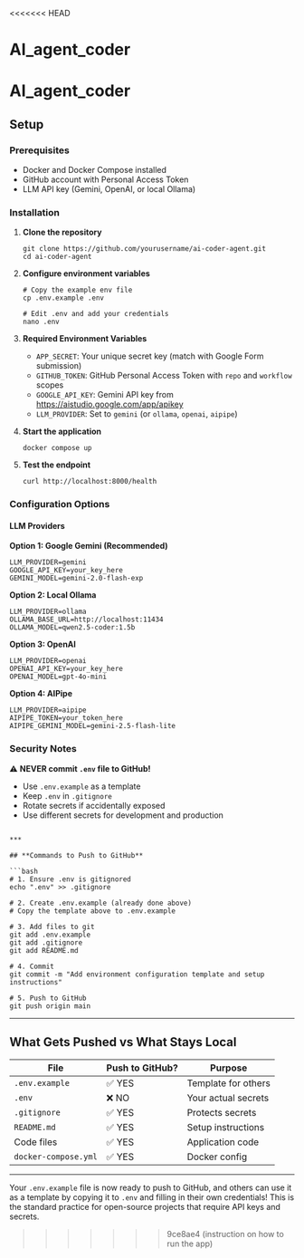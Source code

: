 <<<<<<< HEAD
# AI_agent_coder
AI_agent_coder
=======
## Setup

### Prerequisites
- Docker and Docker Compose installed
- GitHub account with Personal Access Token
- LLM API key (Gemini, OpenAI, or local Ollama)

### Installation

1. **Clone the repository**
   ```
   git clone https://github.com/yourusername/ai-coder-agent.git
   cd ai-coder-agent
   ```

2. **Configure environment variables**
   ```
   # Copy the example env file
   cp .env.example .env
   
   # Edit .env and add your credentials
   nano .env
   ```

3. **Required Environment Variables**
   - `APP_SECRET`: Your unique secret key (match with Google Form submission)
   - `GITHUB_TOKEN`: GitHub Personal Access Token with `repo` and `workflow` scopes
   - `GOOGLE_API_KEY`: Gemini API key from https://aistudio.google.com/app/apikey
   - `LLM_PROVIDER`: Set to `gemini` (or `ollama`, `openai`, `aipipe`)

4. **Start the application**
   ```
   docker compose up
   ```

5. **Test the endpoint**
   ```
   curl http://localhost:8000/health
   ```

### Configuration Options

#### LLM Providers

**Option 1: Google Gemini (Recommended)**
```
LLM_PROVIDER=gemini
GOOGLE_API_KEY=your_key_here
GEMINI_MODEL=gemini-2.0-flash-exp
```

**Option 2: Local Ollama**
```
LLM_PROVIDER=ollama
OLLAMA_BASE_URL=http://localhost:11434
OLLAMA_MODEL=qwen2.5-coder:1.5b
```

**Option 3: OpenAI**
```
LLM_PROVIDER=openai
OPENAI_API_KEY=your_key_here
OPENAI_MODEL=gpt-4o-mini
```

**Option 4: AIPipe**
```
LLM_PROVIDER=aipipe
AIPIPE_TOKEN=your_token_here
AIPIPE_GEMINI_MODEL=gemini-2.5-flash-lite
```

### Security Notes

⚠️ **NEVER commit `.env` file to GitHub!**

- Use `.env.example` as a template
- Keep `.env` in `.gitignore`
- Rotate secrets if accidentally exposed
- Use different secrets for development and production
```

***

## **Commands to Push to GitHub**

```bash
# 1. Ensure .env is gitignored
echo ".env" >> .gitignore

# 2. Create .env.example (already done above)
# Copy the template above to .env.example

# 3. Add files to git
git add .env.example
git add .gitignore
git add README.md

# 4. Commit
git commit -m "Add environment configuration template and setup instructions"

# 5. Push to GitHub
git push origin main
```

***

## **What Gets Pushed vs What Stays Local**

| File | Push to GitHub? | Purpose |
|------|----------------|---------|
| `.env.example` | ✅ YES | Template for others |
| `.env` | ❌ NO | Your actual secrets |
| `.gitignore` | ✅ YES | Protects secrets |
| `README.md` | ✅ YES | Setup instructions |
| Code files | ✅ YES | Application code |
| `docker-compose.yml` | ✅ YES | Docker config |

***

Your `.env.example` file is now ready to push to GitHub, and others can use it as a template by copying it to `.env` and filling in their own credentials! This is the standard practice for open-source projects that require API keys and secrets.
>>>>>>> 9ce8ae4 (instruction on how to run the app)
